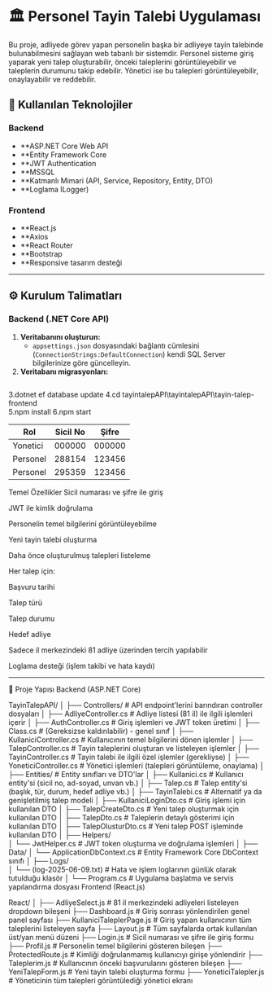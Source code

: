 # 🏛️ Personel Tayin Talebi Uygulaması

Bu proje, adliyede görev yapan personelin başka bir adliyeye tayin talebinde bulunabilmesini sağlayan web tabanlı bir sistemdir.
 Personel sisteme giriş yaparak yeni talep oluşturabilir, önceki taleplerini görüntüleyebilir ve taleplerin durumunu takip edebilir.
Yönetici ise bu talepleri görüntüleyebilir, onaylayabilir ve reddebilir.



## 🚀 Kullanılan Teknolojiler

### Backend
- **ASP.NET Core Web API
- **Entity Framework Core
- **JWT Authentication
- **MSSQL
- **Katmanlı Mimari (API, Service, Repository, Entity, DTO)
- **Loglama ILogger)

### Frontend
- **React.js
- **Axios
- **React Router
- **Bootstrap
- **Responsive tasarım desteği

---

## ⚙️ Kurulum Talimatları

### Backend (.NET Core API)

1. **Veritabanını oluşturun:**
   - `appsettings.json` dosyasındaki bağlantı cümlesini (`ConnectionStrings:DefaultConnection`) kendi SQL Server bilgilerinize göre güncelleyin.
2. **Veritabanı migrasyonları:**
   ```bash
3.dotnet ef database update
4.cd tayintalepAPI\tayintalepAPI\tayin-talep-frontend\
5.npm install
6.npm start



| Rol      | Sicil No | Şifre  |
| -------- | -------- | ------ |
| Yonetici | 000000   | 000000 |
| Personel | 288154   | 123456 |
| Personel | 295359   | 123456 |



 Temel Özellikler
Sicil numarası ve şifre ile giriş

JWT ile kimlik doğrulama

Personelin temel bilgilerini görüntüleyebilme

Yeni tayin talebi oluşturma

Daha önce oluşturulmuş talepleri listeleme

Her talep için:

Başvuru tarihi

Talep türü

Talep durumu

Hedef adliye

Sadece il merkezindeki 81 adliye üzerinden tercih yapılabilir

Loglama desteği (işlem takibi ve hata kaydı)


----------------------------------------------------------------------

📁 Proje Yapısı
 Backend (ASP.NET Core)

TayinTalepAPI/
│
├── Controllers/                    # API endpoint'lerini barındıran controller dosyaları
│   ├── AdliyeController.cs         # Adliye listesi (81 il) ile ilgili işlemleri içerir
│   ├── AuthController.cs           # Giriş işlemleri ve JWT token üretimi
│   ├── Class.cs                    # (Gereksizse kaldırılabilir) - genel sınıf
│   ├── KullaniciController.cs      # Kullanıcının temel bilgilerini dönen işlemler
│   ├── TalepController.cs          # Tayin taleplerini oluşturan ve listeleyen işlemler
│   ├── TayinController.cs          # Tayin talebi ile ilgili özel işlemler (gerekliyse)
│   ├── YoneticiController.cs       # Yönetici işlemleri (talepleri görüntüleme, onaylama)
│
├── Entities/                       # Entity sınıfları ve DTO'lar
│   ├── Kullanici.cs                # Kullanıcı entity'si (sicil no, ad-soyad, unvan vb.)
│   ├── Talep.cs                    # Talep entity'si (başlık, tür, durum, hedef adliye vb.)
│   ├── TayinTalebi.cs             # Alternatif ya da genişletilmiş talep modeli
│   ├── KullaniciLoginDto.cs       # Giriş işlemi için kullanılan DTO
│   ├── TalepCreateDto.cs          # Yeni talep oluşturmak için kullanılan DTO
│   ├── TalepDto.cs                # Taleplerin detaylı gösterimi için kullanılan DTO
│   ├── TalepOlusturDto.cs         # Yeni talep POST işleminde kullanılan DTO
│
├── Helpers/                        
│   └── JwtHelper.cs               # JWT token oluşturma ve doğrulama işlemleri
│
├── Data/
│   └── ApplicationDbContext.cs    # Entity Framework Core DbContext sınıfı
│
├── Logs/                          
│   └── (log-2025-06-09.txt)       # Hata ve işlem loglarının günlük olarak tutulduğu klasör
│
└── Program.cs                     # Uygulama başlatma ve servis yapılandırma dosyası
 Frontend (React.js)

React/
│
├── AdliyeSelect.js                # 81 il merkezindeki adliyeleri listeleyen dropdown bileşeni
├── Dashboard.js                   # Giriş sonrası yönlendirilen genel panel sayfası
├── KullaniciTaleplerPage.js       # Giriş yapan kullanıcının tüm taleplerini listeleyen sayfa
├── Layout.js                      # Tüm sayfalarda ortak kullanılan üst/yan menü düzeni
├── Login.js                       # Sicil numarası ve şifre ile giriş formu
├── Profil.js                      # Personelin temel bilgilerini gösteren bileşen
├── ProtectedRoute.js              # Kimliği doğrulanmamış kullanıcıyı girişe yönlendirir
├── Taleplerim.js                  # Kullanıcının önceki başvurularını gösteren bileşen
├── YeniTalepForm.js               # Yeni tayin talebi oluşturma formu
├── YoneticiTalepler.js            # Yöneticinin tüm talepleri görüntülediği yönetici ekranı
